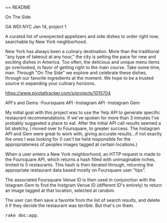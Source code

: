 == README

On The Side 

GA WDI NYC Jan 14, project 1

A curated list of unexpected appetizers and side dishes to order right now, searchable by New York neighborhood.  


New York has always been a culinary destination.  More than the traditional "any type of takeout at any hour," the city is setting the pace for new and exciting dishes in America.  Too often, the delicious and unique menu items go overlooked, in favor of getting right to the main course.  Take some time, man.  Through "On The Side" we explore and celebrate these dishes, through our favorite ingredients at the moment. We hope to be a trusted source in expanding your culinary horizons.  


https://www.pivotaltracker.com/s/projects/1015704

API's and Gems
-Foursquare API
-Instagram API
-Instagram Gem

My initial goal with this project was to use the Yelp API to generate specific restaurant recommendations.  If we've spoken for more than 3 minutes I've probably suggested a place to eat.  After the initial API call results seemed a bit sketchy, I moved over to Foursquare, to greater success. 
The Instagram API and Gem were great to work with, giving accurate results...if not exactly the ones I was looking for (I can't be held responsible for the appropriateness of peoples images tagged at certain locations.)

When a user enters a New York neighborhood, an HTTP request is made to the Foursquare API, which returns a hash filled with unimaginable riches, limited to 5 restaurants.  This hash is then iterated through, returning the appropriate restaurant data based mostly on Foursquare user "tips".  

The associated Foursquare Venue ID is then used in conjunction with the Istagram Gem to find the Instgram Venue ID (different ID's entirely) to return an image tagged at that location, selected at random.  

The user can then save a favorite from the list of search results, and delete it if they decide the restaurant was terrible.  But that's on them.  


<tt>rake doc:app</tt>.


